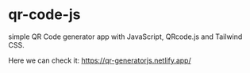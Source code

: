 # qr-code-js
simple QR Code generator app with JavaScript, QRcode.js and Tailwind CSS.

Here we can check it: 
https://qr-generatorjs.netlify.app/
